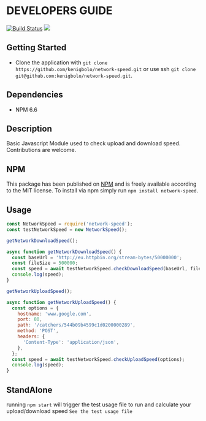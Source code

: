 # DEVELOPERS GUIDE

[![Build Status](https://travis-ci.org/kenigbolo/network-speed.png)](https://travis-ci.org/kenigbolo/network-speed)
[![](https://data.jsdelivr.com/v1/package/npm/network-speed/badge)](https://www.jsdelivr.com/package/npm/network-speed)

## Getting Started

- Clone the application with
  `git clone https://github.com/kenigbolo/network-speed.git` or use ssh
  `git clone git@github.com:kenigbolo/network-speed.git`.

## Dependencies

- NPM 6.6

## Description

Basic Javascript Module used to check upload and download speed. Contributions
are welcome.

## NPM

This package has been published on
[NPM](https://www.npmjs.com/package/network-speed) and is freely available
according to the MIT license. To install via npm simply run
`npm install network-speed`.

## Usage

```javascript
const NetworkSpeed = require('network-speed');
const testNetworkSpeed = new NetworkSpeed();

getNetworkDownloadSpeed();

async function getNetworkDownloadSpeed() {
  const baseUrl = 'http://eu.httpbin.org/stream-bytes/50000000';
  const fileSize = 500000;
  const speed = await testNetworkSpeed.checkDownloadSpeed(baseUrl, fileSize);
  console.log(speed);
}

getNetworkUploadSpeed();

async function getNetworkUploadSpeed() {
  const options = {
    hostname: 'www.google.com',
    port: 80,
    path: '/catchers/544b09b4599c1d0200000289',
    method: 'POST',
    headers: {
      'Content-Type': 'application/json',
    },
  };
  const speed = await testNetworkSpeed.checkUploadSpeed(options);
  console.log(speed);
}
```

## StandAlone

running `npm start` will trigger the test usage file to run and calculate your
upload/download speed `See the test usage file`
